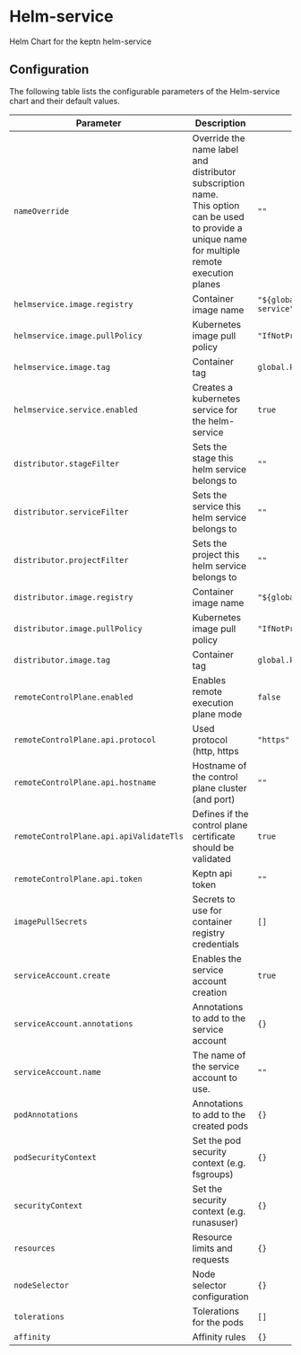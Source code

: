 Helm-service
===========

Helm Chart for the keptn helm-service

## Configuration

The following table lists the configurable parameters of the Helm-service chart and their default values.

| Parameter                               | Description                                                       | Default                                         |
|-----------------------------------------|-------------------------------------------------------------------|-------------------------------------------------|
| `nameOverride`                          | Override the name label and distributor subscription name. <br />This option can be used to provide a unique name for multiple remote execution planes        | `""`                                            |
| `helmservice.image.registry`            | Container image name                                              | `"${global.keptn.image.registry}/helm-service"` |
| `helmservice.image.pullPolicy`          | Kubernetes image pull policy                                      | `"IfNotPresent"`                                |
| `helmservice.image.tag`                 | Container tag                                                     | `global.keptn.image.tag`                        |
| `helmservice.service.enabled`           | Creates a kubernetes service for the helm-service                 | `true`                                          |
| `distributor.stageFilter`               | Sets the stage this helm service belongs to                       | `""`                                            |
| `distributor.serviceFilter`             | Sets the service this helm service belongs to                     | `""`                                            |
| `distributor.projectFilter`             | Sets the project this helm service belongs to                     | `""`                                            |
| `distributor.image.registry`            | Container image name                                              | `"${global.keptn.image.registry}/distributor"`  |
| `distributor.image.pullPolicy`          | Kubernetes image pull policy                                      | `"IfNotPresent"`                                |
| `distributor.image.tag`                 | Container tag                                                     | `global.keptn.image.tag`                        |
| `remoteControlPlane.enabled`            | Enables remote execution plane mode                               | `false`                                         |
| `remoteControlPlane.api.protocol`       | Used protocol (http, https                                        | `"https"`                                       |
| `remoteControlPlane.api.hostname`       | Hostname of the control plane cluster (and port)                  | `""`                                            |
| `remoteControlPlane.api.apiValidateTls` | Defines if the control plane certificate should be validated      | `true`                                          |
| `remoteControlPlane.api.token`          | Keptn api token                                                   | `""`                                            |
| `imagePullSecrets`                      | Secrets to use for container registry credentials                 | `[]`                                            |
| `serviceAccount.create`                 | Enables the service account creation                              | `true`                                          |
| `serviceAccount.annotations`            | Annotations to add to the service account                         | `{}`                                            |
| `serviceAccount.name`                   | The name of the service account to use.                           | `""`                                            |
| `podAnnotations`                        | Annotations to add to the created pods                            | `{}`                                            |
| `podSecurityContext`                    | Set the pod security context (e.g. fsgroups)                      | `{}`                                            |
| `securityContext`                       | Set the security context (e.g. runasuser)                         | `{}`                                            |
| `resources`                             | Resource limits and requests                                      | `{}`                                            |
| `nodeSelector`                          | Node selector configuration                                       | `{}`                                            |
| `tolerations`                           | Tolerations for the pods                                          | `[]`                                            |
| `affinity`                              | Affinity rules                                                    | `{}`                                            |
